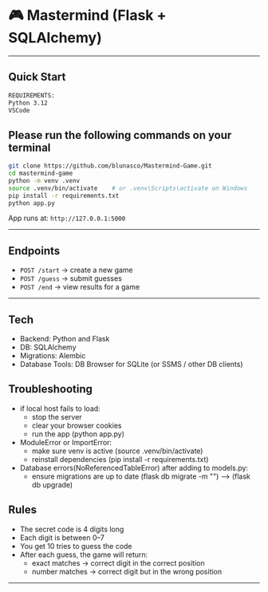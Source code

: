 # 🎮 Mastermind (Flask + SQLAlchemy)
---

## Quick Start
```bash
REQUIREMENTS:
Python 3.12
VSCode
```
## Please run the following commands on your terminal
```bash
git clone https://github.com/blunasco/Mastermind-Game.git
cd mastermind-game
python -m venv .venv
source .venv/bin/activate    # or .venv\Scripts\activate on Windows
pip install -r requirements.txt
python app.py
```

App runs at: `http://127.0.0.1:5000`

---

## Endpoints

* `POST /start` → create a new game
* `POST /guess` → submit guesses
* `POST /end` → view results for a game

---

## Tech

* Backend: Python and Flask
* DB: SQLAlchemy
* Migrations: Alembic 
* Database Tools: DB Browser for SQLite (or SSMS / other DB clients)

## Troubleshooting
* if local host fails to load: 
    * stop the server
    * clear your browser cookies
    * run the app (python app.py)
* ModuleError or ImportError: 
    * make sure venv is active (source .venv/bin/activate) 
    * reinstall dependencies (pip install -r requirements.txt)
* Database errors(NoReferencedTableError) after adding to models.py:
    * ensure migrations are up to date (flask db migrate -m "") --> (flask db upgrade)



## Rules

* The secret code is 4 digits long
* Each digit is between 0–7
* You get 10 tries to guess the code
* After each guess, the game will return:
    * exact matches → correct digit in the correct position
    * number matches → correct digit but in the wrong position
---
